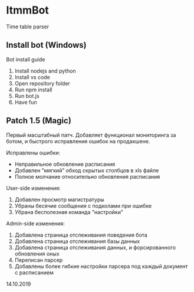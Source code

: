 
# ItmmBot

Time table parser

## Install bot (Windows)

Bot install guide

1. Install nodejs and python
2. Install vs code
3. Open repository folder
4. Run npm install
5. Run bot.js
6. Have fun

## Patch 1.5 (Magic)

Первый масштабный патч. Добавляет функционал мониторинга за ботом, и быстрого исправления ошибок на продакшене.  

Исправлены ошибки:

+ Неправильное обновление расписания
+ Добавлен "мягкий" обход скрытых столбцов в xls файле
+ Полное молчание относительно обновления расписания

User-side изменения:

1. Добавлен просмотр магистратуры
2. Убраны бесячие сообщения с подколами при ошибке
3. Убрана бесполезная команда "настройки"

Admin-side изменения:

1. Добавлена страница отслеживания поведения бота
2. Добавлена страница отслеживания базы данных
3. Добавлена страница отслеживания данных, и форсированного обновления оных
4. Переписан парсер
5. Добавлены более гибкие настройки парсера под каждый документ с расписанием

14.10.2019
